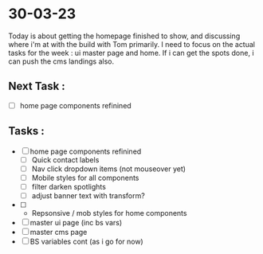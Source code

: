 # 30-03-23

Today is about getting the homepage finished to show, and discussing where i'm at with the build with Tom primarily. I need to focus on the actual tasks for the week : ui master page and home.
If i can get the spots done, i can push the cms landings also.

## Next Task :
- [ ] home page components refinined

## Tasks :
- [ ] home page components refinined
  - [ ] Quick contact labels
  - [ ] Nav click dropdown items (not mouseover yet)
  - [ ] Mobile styles for all components
  - [ ] filter darken spotlights
  - [ ] adjust banner text with transform?
- [ ] - Repsonsive / mob styles for home components
- [ ] master ui page (inc bs vars)
- [ ] master cms page
- [ ] BS variables cont (as i go for now)
